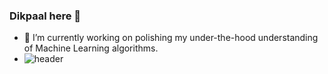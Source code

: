 ### Dikpaal here 👋
* 🔭 I’m currently working on polishing my under-the-hood understanding of Machine Learning algorithms.
* ![header](https://capsule-render.vercel.app/api?type=wave&color=auto&height=300&section=header&text=capsule%20render&fontSize=90)
